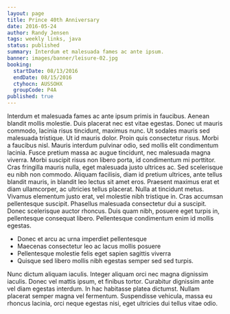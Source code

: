 ```yaml
---
layout: page
title: Prince 40th Anniversary
date: 2016-05-24
author: Randy Jensen
tags: weekly links, java
status: published
summary: Interdum et malesuada fames ac ante ipsum.
banner: images/banner/leisure-02.jpg
booking:
  startDate: 08/13/2016
  endDate: 08/15/2016
  ctyhocn: AUSSOHX
  groupCode: P4A
published: true
---
```

Interdum et malesuada fames ac ante ipsum primis in faucibus. Aenean blandit mollis molestie. Duis placerat nec est vitae egestas. Donec ut mauris commodo, lacinia risus tincidunt, maximus nunc. Ut sodales mauris sed malesuada tristique. Ut id mauris dolor. Proin quis consectetur risus. Morbi a faucibus nisl. Mauris interdum pulvinar odio, sed mollis elit condimentum lacinia. Fusce pretium massa ac augue tincidunt, nec malesuada magna viverra. Morbi suscipit risus non libero porta, id condimentum mi porttitor. Cras fringilla mauris nulla, eget malesuada justo ultrices ac. Sed scelerisque eu nibh non commodo. Aliquam facilisis, diam id pretium ultrices, ante tellus blandit mauris, in blandit leo lectus sit amet eros.
Praesent maximus erat et diam ullamcorper, ac ultricies tellus placerat. Nulla at tincidunt metus. Vivamus elementum justo erat, vel molestie nibh tristique in. Cras accumsan pellentesque suscipit. Phasellus malesuada consectetur dui a suscipit. Donec scelerisque auctor rhoncus. Duis quam nibh, posuere eget turpis in, pellentesque consequat libero. Pellentesque condimentum enim id mollis egestas.

* Donec et arcu ac urna imperdiet pellentesque
* Maecenas consectetur leo ac lacus mollis posuere
* Pellentesque molestie felis eget sapien sagittis viverra
* Quisque sed libero mollis nibh egestas semper sed sed turpis.

Nunc dictum aliquam iaculis. Integer aliquam orci nec magna dignissim iaculis. Donec vel mattis ipsum, et finibus tortor. Curabitur dignissim ante vel diam egestas interdum. In hac habitasse platea dictumst. Nullam placerat semper magna vel fermentum. Suspendisse vehicula, massa eu rhoncus lacinia, orci neque egestas nisi, eget ultricies dui tellus vitae odio.
